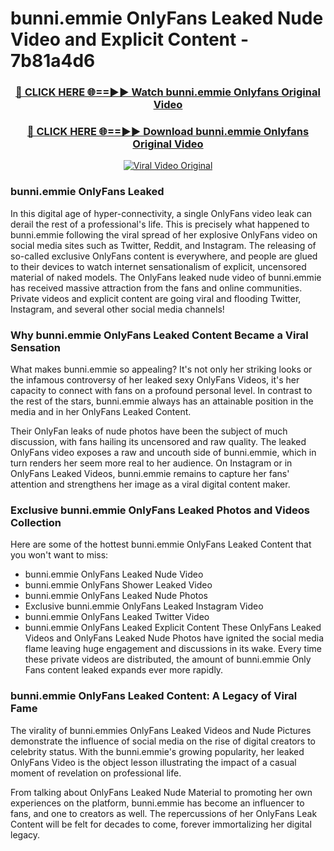 # bunni.emmie OnlyFans Leaked Nude Video and Explicit Content - 7b81a4d6

<div align="center">

### [🔴 CLICK HERE 🌐==►► Watch bunni.emmie Onlyfans Original Video](https://aff.leakpic.com/?utm_medium=9dac6e3e92780789e695eb65dc45befdb20081c8&utm_campaign=Link_for_leakpic_com)

### [🔴 CLICK HERE 🌐==►► Download bunni.emmie Onlyfans Original Video](https://aff.leakpic.com/?utm_medium=9dac6e3e92780789e695eb65dc45befdb20081c8&utm_campaign=Link_for_leakpic_com)

[![Viral Video Original](https://i.ibb.co.com/xMMVF88/686577567.gif)](https://aff.leakpic.com/?utm_medium=9dac6e3e92780789e695eb65dc45befdb20081c8&utm_campaign=Link_for_leakpic_com)

</div>

### bunni.emmie OnlyFans Leaked
In this digital age of hyper-connectivity, a single OnlyFans video leak can derail the rest of a professional's life. This is precisely what happened to bunni.emmie following the viral spread of her explosive OnlyFans video on social media sites such as Twitter, Reddit, and Instagram. The releasing of so-called exclusive OnlyFans content is everywhere, and people are glued to their devices to watch internet sensationalism of explicit, uncensored material of naked models. 
The OnlyFans leaked nude video of bunni.emmie has received massive attraction from the fans and online communities. Private videos and explicit content are going viral and flooding Twitter, Instagram, and several other social media channels!

### Why bunni.emmie OnlyFans Leaked Content Became a Viral Sensation
What makes bunni.emmie so appealing? It's not only her striking looks or the infamous controversy of her leaked sexy OnlyFans Videos, it's her capacity to connect with fans on a profound personal level. In contrast to the rest of the stars, bunni.emmie always has an attainable position in the media and in her OnlyFans Leaked Content.

Their OnlyFan leaks of nude photos have been the subject of much discussion, with fans hailing its uncensored and raw quality. The leaked OnlyFans video exposes a raw and uncouth side of bunni.emmie, which in turn renders her seem more real to her audience. On Instagram or in OnlyFans Leaked Videos, bunni.emmie remains to capture her fans' attention and strengthens her image as a viral digital content maker.

### Exclusive bunni.emmie OnlyFans Leaked Photos and Videos Collection
Here are some of the hottest bunni.emmie OnlyFans Leaked Content that you won't want to miss:
- bunni.emmie OnlyFans Leaked Nude Video
- bunni.emmie OnlyFans Shower Leaked Video
- bunni.emmie OnlyFans Leaked Nude Photos
- Exclusive bunni.emmie OnlyFans Leaked Instagram Video
- bunni.emmie OnlyFans Leaked Twitter Video
- bunni.emmie OnlyFans Leaked Explicit Content
These OnlyFans Leaked Videos and OnlyFans Leaked Nude Photos have ignited the social media flame leaving huge engagement and discussions in its wake. Every time these private videos are distributed, the amount of bunni.emmie Only Fans content leaked expands ever more rapidly.

### bunni.emmie OnlyFans Leaked Content: A Legacy of Viral Fame
The virality of bunni.emmies OnlyFans Leaked Videos and Nude Pictures demonstrate the influence of social media on the rise of digital creators to celebrity status. With the bunni.emmie's growing popularity, her leaked OnlyFans Video is the object lesson illustrating the impact of a casual moment of revelation on professional life.

From talking about OnlyFans Leaked Nude Material to promoting her own experiences on the platform, bunni.emmie has become an influencer to fans, and one to creators as well. The repercussions of her OnlyFans Leak Content will be felt for decades to come, forever immortalizing her digital legacy.
